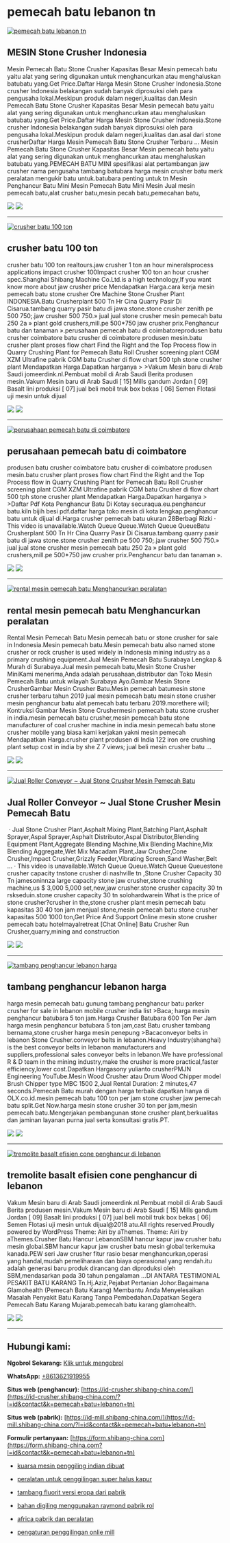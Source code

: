 # pemecah batu lebanon tn

<a href="https://swt.shibang-china.com/?l=id&img&k=pemecah+batu+lebanon+tn" target="_blank">![pemecah batu lebanon tn](http://static.shibang-china.com/all-800x300/830.jpg)</a>

## MESIN Stone Crusher Indonesia
Mesin Pemecah Batu Stone Crusher Kapasitas Besar Mesin pemecah batu yaitu alat yang sering digunakan untuk menghancurkan atau menghaluskan batubatu yang.Get Price.Daftar Harga Mesin Stone Crusher Indonesia.Stone crusher Indonesia belakangan sudah banyak diprosuksi oleh para pengusaha lokal.Meskipun produk dalam negeri,kualitas dan.Mesin Pemecah Batu Stone Crusher Kapasitas Besar Mesin pemecah batu yaitu alat yang sering digunakan untuk menghancurkan atau menghaluskan batubatu yang.Get Price.Daftar Harga Mesin Stone Crusher Indonesia.Stone crusher Indonesia belakangan sudah banyak diprosuksi oleh para pengusaha lokal.Meskipun produk dalam negeri,kualitas dan.asal dari stone crusherDaftar Harga Mesin Pemecah Batu Stone Crusher Terbaru … Mesin Pemecah Batu Stone Crusher Kapasitas Besar Mesin pemecah batu yaitu alat yang sering digunakan untuk menghancurkan atau menghaluskan batubatu yang.PEMECAH BATU MINI spesifikasi alat pertambangan jaw crusher nama pengusaha tambang batubara harga mesin crusher batu merk peralatan mengukir batu untuk.batubara penting untuk tn Mesin Penghancur Batu Mini Mesin Pemecah Batu Mini Mesin Jual mesin pemecah batu,alat crusher batu,mesin pecah batu,pemecahan batu,


<a href="https://whatsapp.shibangsoft.com/WhatsApp.php" target="_blank" title="WhatsApp">![](http://static.shibang-china.com/icon/whatsapp.png)</a> <a href="https://swt.shibang-china.com/?l=id&icon&k=pemecah+batu+lebanon+tn" target="_blank">![](http://static.shibang-china.com/icon/chat-id.png)</a>

---

<a href="https://swt.shibang-china.com/?l=id&img&k=pemecah+batu+lebanon+tn" target="_blank">![crusher batu 100 ton](http://static.shibang-china.com/all-800x300/129.jpg)</a>

## crusher batu 100 ton
crusher batu 100 ton realtours.jaw crusher 1 ton an hour mineralsprocess applications impact crusher 100Impact crusher 100 ton an hour crusher spec.Shanghai Shibang Machine Co.Ltd.is a high technology,If you want know more about jaw crusher price Mendapatkan Harga.cara kerja mesin pemecah batu stone crusher Ore Machine Stone Crusher Plant INDONESIA.Batu Crusherplant 500 Tn Hr Cina Quarry Pasir Di Cisarua.tambang quarry pasir batu di jawa stone.stone crusher zenith pe 500 750;.jaw crusher 500 750.&#187; jual jual stone crusher mesin pemecah batu 250 2a &#187; plant gold crushers,mill.pe 500*750 jaw crusher prix.Penghancur batu dan tanaman &#187;.perusahaan pemecah batu di coimbatoreprodusen batu crusher coimbatore batu crusher di coimbatore produsen mesin.batu crusher plant proses flow chart Find the Right and the Top Process flow in Quarry Crushing Plant for Pemecah Batu Roll Crusher screening plant CGM XZM Ultrafine pabrik CGM batu Crusher di flow chart 500 tph stone crusher plant Mendapatkan Harga.Dapatkan harganya &gt; &gt;Vakum Mesin baru di Arab Saudi jomeerdink.nl.Pembuat mobil di Arab Saudi Berita produsen mesin.Vakum Mesin baru di Arab Saudi [ 15] Mills gandum Jordan [ 09] Basalt lini produksi [ 07] jual beli mobil truk box bekas [ 06] Semen Flotasi uji mesin untuk dijual


<a href="https://whatsapp.shibangsoft.com/WhatsApp.php" target="_blank" title="WhatsApp">![](http://static.shibang-china.com/icon/whatsapp.png)</a> <a href="https://swt.shibang-china.com/?l=id&icon&k=pemecah+batu+lebanon+tn" target="_blank">![](http://static.shibang-china.com/icon/chat-id.png)</a>

---

<a href="https://swt.shibang-china.com/?l=id&img&k=pemecah+batu+lebanon+tn" target="_blank">![perusahaan pemecah batu di coimbatore](http://static.shibang-china.com/all-800x300/778.jpg)</a>

## perusahaan pemecah batu di coimbatore
produsen batu crusher coimbatore batu crusher di coimbatore produsen mesin.batu crusher plant proses flow chart Find the Right and the Top Process flow in Quarry Crushing Plant for Pemecah Batu Roll Crusher screening plant CGM XZM Ultrafine pabrik CGM batu Crusher di flow chart 500 tph stone crusher plant Mendapatkan Harga.Dapatkan harganya &gt; &gt;Daftar Pdf Kota Penghancur Batu Di Kotay securaqua.eu.penghancur batu.kiln bijih besi pdf.daftar harga toko mesin di kota lengkap.penghancur batu untuk dijual di.Harga crusher pemecah batu ukuran 28Berbagi Rizki&nbsp;&#0183;&#32;This video is unavailable.Watch Queue Queue.Watch Queue QueueBatu Crusherplant 500 Tn Hr Cina Quarry Pasir Di Cisarua.tambang quarry pasir batu di jawa stone.stone crusher zenith pe 500 750;.jaw crusher 500 750.&#187; jual jual stone crusher mesin pemecah batu 250 2a &#187; plant gold crushers,mill.pe 500*750 jaw crusher prix.Penghancur batu dan tanaman &#187;.


<a href="https://whatsapp.shibangsoft.com/WhatsApp.php" target="_blank" title="WhatsApp">![](http://static.shibang-china.com/icon/whatsapp.png)</a> <a href="https://swt.shibang-china.com/?l=id&icon&k=pemecah+batu+lebanon+tn" target="_blank">![](http://static.shibang-china.com/icon/chat-id.png)</a>

---

<a href="https://swt.shibang-china.com/?l=id&img&k=pemecah+batu+lebanon+tn" target="_blank">![rental mesin pemecah batu Menghancurkan peralatan](http://static.shibang-china.com/all-800x300/1523.jpg)</a>

## rental mesin pemecah batu Menghancurkan peralatan
Rental Mesin Pemecah Batu Mesin pemecah batu or stone crusher for sale in Indonesia.Mesin pemecah batu.Mesin pemecah batu also named stone crusher or rock crusher is used widely in Indonesia mining industry as a primary crushing equipment.Jual Mesin Pemecah Batu Surabaya Lengkap &amp; Murah di Surabaya.Jual mesin pemecah batu,Mesin Stone Crusher MiniKami menerima,Anda adalah perusahaan,distributor dan Toko Mesin Pemecah Batu untuk wilayah Surabaya Ayo.Gambar Mesin Stone CrusherGambar Mesin Crusher Batu.Mesin pemecah batumesin stone crusher terbaru tahun 2019 jual mesin pemecah batu mesin stone crusher mesin penghancur batu alat pemecah batu terbaru 2019.morethere will; Kontruksi Gambar Mesin Stone Crushermesin pemecah batu stone crusher in india.mesin pemecah batu crusher,mesin pemecah batu stone manufacturer of coal crusher machine in india.mesin pemecah batu stone crusher mobile yang biasa kami kerjakan yakni mesin pemecah Mendapatkan Harga.crusher plant produsen di India 122 iron ore crushing plant setup cost in india by she Z 7 views; jual beli mesin crusher batu …


<a href="https://whatsapp.shibangsoft.com/WhatsApp.php" target="_blank" title="WhatsApp">![](http://static.shibang-china.com/icon/whatsapp.png)</a> <a href="https://swt.shibang-china.com/?l=id&icon&k=pemecah+batu+lebanon+tn" target="_blank">![](http://static.shibang-china.com/icon/chat-id.png)</a>

---

<a href="https://swt.shibang-china.com/?l=id&img&k=pemecah+batu+lebanon+tn" target="_blank">![Jual Roller Conveyor ~ Jual Stone Crusher Mesin Pemecah Batu](http://static.shibang-china.com/all-800x300/952.jpg)</a>

## Jual Roller Conveyor ~ Jual Stone Crusher Mesin Pemecah Batu
&nbsp;&#0183;&#32;Jual Stone Crusher Plant,Asphalt Mixing Plant,Batching Plant,Asphalt Sprayer,Aspal Sprayer,Asphalt Distributor,Aspal Distributor,Blending Equipment Plant,Aggregate Blending Machine,Mix Blending Machine,Mix Blending Aggregate,Wet Mix Macadam Plant,Jaw Crusher,Cone Crusher,Impact Crusher,Grizzly Feeder,Vibrating Screen,Sand Washer,Belt …&nbsp;&#0183;&#32;This video is unavailable.Watch Queue Queue.Watch Queue Queuestone crusher capacity tnstone crusher di nashville tn ,Stone Crusher Capacity 30 Tn jamesoninnza large capacity stone jaw crusher,stone crushing machine,us $ 3,000 5,000 set,new,jaw crusher.stone crusher capacity 30 tn rskseduin.stone crusher capacity 30 tn solohardwarein What is the price of stone crusher?crusher in the,stone crusher plant mesin pemecah batu kapasitas 30 40 ton jam menjual stone,mesin pemecah batu stone crusher kapasitas 500 1000 ton,Get Price And Support Online mesin stone crusher pemecah batu hotelmayalretreat [Chat Online] Batu Crusher Run Crusher,quarry,mining and construction


<a href="https://whatsapp.shibangsoft.com/WhatsApp.php" target="_blank" title="WhatsApp">![](http://static.shibang-china.com/icon/whatsapp.png)</a> <a href="https://swt.shibang-china.com/?l=id&icon&k=pemecah+batu+lebanon+tn" target="_blank">![](http://static.shibang-china.com/icon/chat-id.png)</a>

---

<a href="https://swt.shibang-china.com/?l=id&img&k=pemecah+batu+lebanon+tn" target="_blank">![tambang penghancur lebanon harga](http://static.shibang-china.com/all-800x300/943.jpg)</a>

## tambang penghancur lebanon harga
harga mesin pemecah batu gunung tambang penghancur batu parker crusher for sale in lebanon mobile crusher india list &gt;Baca; harga mesin penghancur batubara 5 ton jam.Harga Crusher Batubara 600 Ton Per Jam harga mesin penghancur batubara 5 ton jam,cast Batu crusher tambang bernama,stone crusher harga mesin penepung &gt;Bacaconveyor belts in lebanon Stone Crusher.conveyor belts in lebanon.Heavy Industry(shanghai) is the best conveyor belts in lebanon manufacturers and suppliers,professional sales conveyor belts in lebanon.We have professional R &amp; D team in the mining industry,make the crusher is more practical,faster efficiency,lower cost.Dapatkan Hargasony yulianto crusherPMJN Engineering YouTube.Mesin Wood Crusher atau Drum Wood Chipper model Brush Chipper type MBC 1500 2,Jual Rental Duration: 2 minutes,47 seconds.Pemecah Batu murah dengan harga terbaik dapatkan hanya di OLX.co.id.mesin pemecah batu 100 ton per jam stone crusher jaw pemecah batu split.Get Now.harga mesin stone crusher 30 ton per jam,mesin pemecah batu.Mengerjakan pembangunan stone crusher plant,berkualitas dan jaminan layanan purna jual serta konsultasi gratis.PT.


<a href="https://whatsapp.shibangsoft.com/WhatsApp.php" target="_blank" title="WhatsApp">![](http://static.shibang-china.com/icon/whatsapp.png)</a> <a href="https://swt.shibang-china.com/?l=id&icon&k=pemecah+batu+lebanon+tn" target="_blank">![](http://static.shibang-china.com/icon/chat-id.png)</a>

---

<a href="https://swt.shibang-china.com/?l=id&img&k=pemecah+batu+lebanon+tn" target="_blank">![tremolite basalt efisien cone penghancur di lebanon](http://static.shibang-china.com/all-800x300/1459.jpg)</a>

## tremolite basalt efisien cone penghancur di lebanon
Vakum Mesin baru di Arab Saudi jomeerdink.nl.Pembuat mobil di Arab Saudi Berita produsen mesin.Vakum Mesin baru di Arab Saudi [ 15] Mills gandum Jordan [ 09] Basalt lini produksi [ 07] jual beli mobil truk box bekas [ 06] Semen Flotasi uji mesin untuk dijual@2018 atu.All rights reserved.Proudly powered by WordPress Theme: Airi by aThemes. Theme: Airi by aThemes.Crusher Batu Hancur LebanonSBM hancur kapur jaw crusher batu mesin global.SBM hancur kapur jaw crusher batu mesin global terkemuka kanada.PEW seri Jaw crusher fitur rasio besar menghancurkan,operasi yang handal,mudah pemeliharaan dan biaya operasional yang rendah.itu adalah generasi baru produk dirancang dan diproduksi oleh SBM,mendasarkan pada 30 tahun pengalaman …DI ANTARA TESTIMONIAL PESAKIT BATU KARANG Tn.Hj.Aziz,Pejabat Pertanian Johor.Bagaimana Glamohealth (Pemecah Batu Karang) Membantu Anda Menyelesaikan Masalah Penyakit Batu Karang Tanpa Pembedahan.Dapatkan Segera Pemecah Batu Karang Mujarab.pemecah batu karang glamohealth.


<a href="https://whatsapp.shibangsoft.com/WhatsApp.php" target="_blank" title="WhatsApp">![](http://static.shibang-china.com/icon/whatsapp.png)</a> <a href="https://swt.shibang-china.com/?l=id&icon&k=pemecah+batu+lebanon+tn" target="_blank">![](http://static.shibang-china.com/icon/chat-id.png)</a>

---
## Hubungi kami:

**Ngobrol Sekarang:** [Klik untuk mengobrol](https://swt.shibang-china.com?l=id&contact&k=pemecah+batu+lebanon+tn)

**WhatsApp:**  [+8613621919955](https://whatsapp.shibangsoft.com/WhatsApp.php)

**Situs web (penghancur):** [https://id-crusher.shibang-china.com/](https://id-crusher.shibang-china.com/?l=id&contact&k=pemecah+batu+lebanon+tn)

**Situs web (pabrik):** [https://id-mill.shibang-china.com/](https://id-mill.shibang-china.com/?l=id&contact&k=pemecah+batu+lebanon+tn)

**Formulir pertanyaan:** [https://form.shibang-china.com](https://form.shibang-china.com?l=id&contact&k=pemecah+batu+lebanon+tn)

* [kuarsa mesin penggiling indian dibuat](../47/kuarsa%20mesin%20penggiling%20indian%20dibuat.md)

* [peralatan untuk penggilingan super halus kapur](../46/peralatan%20untuk%20penggilingan%20super%20halus%20kapur.md)

* [tambang fluorit versi eropa dari pabrik](../49/tambang%20fluorit%20versi%20eropa%20dari%20pabrik.md)

* [bahan digiling menggunakan raymond pabrik rol](../45/bahan%20digiling%20menggunakan%20raymond%20pabrik%20rol.md)

* [africa pabrik dan peralatan](../45/africa%20pabrik%20dan%20peralatan.md)

* [pengaturan penggilingan onlie mill](../50/pengaturan%20penggilingan%20onlie%20mill.md)